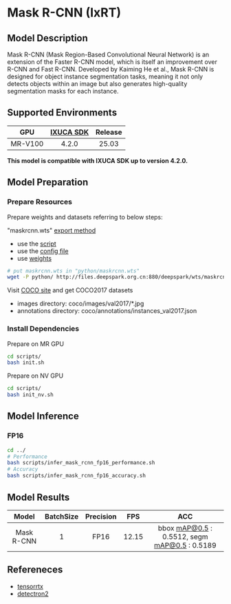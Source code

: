 # Mask R-CNN (IxRT)

## Model Description

Mask R-CNN (Mask Region-Based Convolutional Neural Network) is an extension of the Faster R-CNN model, which is itself an improvement over R-CNN and Fast R-CNN. Developed by Kaiming He et al., Mask R-CNN is designed for object instance segmentation tasks, meaning it not only detects objects within an image but also generates high-quality segmentation masks for each instance.

## Supported Environments

| GPU    | [IXUCA SDK](https://gitee.com/deep-spark/deepspark#%E5%A4%A9%E6%95%B0%E6%99%BA%E7%AE%97%E8%BD%AF%E4%BB%B6%E6%A0%88-ixuca) | Release |
| :----: | :----: | :----: |
| MR-V100 | 4.2.0     |  25.03  |

**This model is compatible with IXUCA SDK up to version 4.2.0.**

## Model Preparation

### Prepare Resources

Prepare weights and datasets referring to below steps:

"maskrcnn.wts" [export method](https://github.com/wang-xinyu/tensorrtx/tree/master/rcnn#how-to-run)

- use the [script](https://github.com/wang-xinyu/tensorrtx/blob/master/rcnn/gen_wts.py)
- use the [config file](https://github.com/facebookresearch/detectron2/blob/main/configs/COCO-InstanceSegmentation/mask_rcnn_R_50_C4_1x.yaml)
- use [weights](https://dl.fbaipublicfiles.com/detectron2/COCO-InstanceSegmentation/mask_rcnn_R_50_C4_1x/137259246/model_final_9243eb.pkl)

```bash
# put maskrcnn.wts in "python/maskrcnn.wts"
wget -P python/ http://files.deepspark.org.cn:880/deepspark/wts/maskrcnn.wts
```

Visit [COCO site](https://cocodataset.org/) and get COCO2017 datasets

- images directory: coco/images/val2017/*.jpg
- annotations directory: coco/annotations/instances_val2017.json

### Install Dependencies

Prepare on MR GPU

```bash
cd scripts/
bash init.sh
```

Prepare on NV GPU

```bash
cd scripts/
bash init_nv.sh
```

## Model Inference

### FP16

```bash
cd ../
# Performance
bash scripts/infer_mask_rcnn_fp16_performance.sh
# Accuracy
bash scripts/infer_mask_rcnn_fp16_accuracy.sh
```

## Model Results

| Model      | BatchSize | Precision | FPS   | ACC                                            |
| :----: | :----: | :----: | :----: | :----: |
| Mask R-CNN | 1         | FP16      | 12.15 | bbox mAP@0.5 :  0.5512, segm mAP@0.5 :  0.5189 |

## Refereneces

- [tensorrtx](https://github.com/wang-xinyu/tensorrtx/tree/master/rcnn)
- [detectron2](https://github.com/facebookresearch/detectron2)
